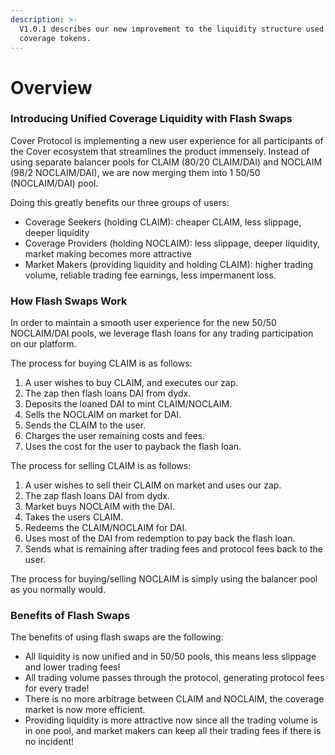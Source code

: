 ```yaml
---
description: >-
  V1.0.1 describes our new improvement to the liquidity structure used for
  coverage tokens.
---
```


# Overview

### Introducing Unified Coverage Liquidity with Flash Swaps

Cover Protocol is implementing a new user experience for all participants of the Cover ecosystem that streamlines the product immensely. Instead of using separate balancer pools for CLAIM \(80/20 CLAIM/DAI\) and NOCLAIM \(98/2 NOCLAIM/DAI\), we are now merging them into 1 50/50 \(NOCLAIM/DAI\) pool. 

Doing this greatly benefits our three groups of users:

* Coverage Seekers \(holding CLAIM\): cheaper CLAIM, less slippage, deeper liquidity
* Coverage Providers \(holding NOCLAIM\): less slippage, deeper liquidity, market making becomes more attractive
* Market Makers \(providing liquidity and holding CLAIM\): higher trading volume, reliable trading fee earnings, less impermanent loss.

### How Flash Swaps Work

In order to maintain a smooth user experience for the new 50/50 NOCLAIM/DAI pools, we leverage flash loans for any trading participation on our platform.

The process for buying CLAIM is as follows:

1. A user wishes to buy CLAIM, and executes our zap.
2. The zap then flash loans DAI from dydx.
3. Deposits the loaned DAI to mint CLAIM/NOCLAIM.
4. Sells the NOCLAIM on market for DAI.
5. Sends the CLAIM to the user.
6. Charges the user remaining costs and fees.
7. Uses the cost for the user to payback the flash loan.

The process for selling CLAIM is as follows:

1. A user wishes to sell their CLAIM on market and uses our zap.
2. The zap flash loans DAI from dydx.
3. Market buys NOCLAIM with the DAI.
4. Takes the users CLAIM.
5. Redeems the CLAIM/NOCLAIM for DAI.
6. Uses most of the DAI from redemption to pay back the flash loan.
7. Sends what is remaining after trading fees and protocol fees back to the user.

 The process for buying/selling NOCLAIM is simply using the balancer pool as you normally would.

### Benefits of Flash Swaps

The benefits of using flash swaps are the following:

* All liquidity is now unified and in 50/50 pools, this means less slippage and lower trading fees!
* All trading volume passes through the protocol, generating protocol fees for every trade!
* There is no more arbitrage between CLAIM and NOCLAIM, the coverage market is now more efficient.
*  Providing liquidity is more attractive now since all the trading volume is in one pool, and market makers can keep all their trading fees if there is no incident!



